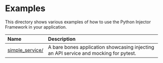 # Examples

This directory shows various examples of how to use the Python Injector Framework in your application.

| Name                              | Description                                                                          |
|:----------------------------------|:-------------------------------------------------------------------------------------|
| [simple_service/](simple_service) | A bare bones application showcasing injecting an API service and mocking for pytest. |
